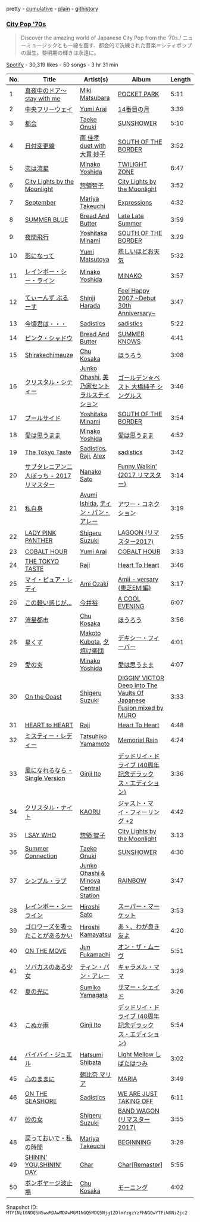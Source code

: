 pretty - [cumulative](/playlists/cumulative/37i9dQZF1DX8zwfXO8sDE6.md) - [plain](/playlists/plain/37i9dQZF1DX8zwfXO8sDE6) - [githistory](https://github.githistory.xyz/mackorone/spotify-playlist-archive/blob/main/playlists/plain/37i9dQZF1DX8zwfXO8sDE6)

### [City Pop '70s](https://open.spotify.com/playlist/37i9dQZF1DX8zwfXO8sDE6)

> Discover the amazing world of Japanese City Pop from the ‘70s./ ニューミュージックとも一線を画す、都会的で洗練された音楽＝シティポップ の誕生。黎明期の輝きは永遠に。

[Spotify](https://open.spotify.com/user/spotify) - 30,319 likes - 50 songs - 3 hr 31 min

| No. | Title | Artist(s) | Album | Length |
|---|---|---|---|---|
| 1 | [真夜中のドア〜stay with me](https://open.spotify.com/track/5DCLkzuWICNar6qn3B393f) | [Miki Matsubara](https://open.spotify.com/artist/4hUmsYcvD8C5zuVSP93jb1) | [POCKET PARK](https://open.spotify.com/album/2KdA0eZh5kenzjSKfPAriM) | 5:11 |
| 2 | [中央フリーウェイ](https://open.spotify.com/track/0zqwz1o4l4ltQUxgjyU4oa) | [Yumi Arai](https://open.spotify.com/artist/5W7F9IM2vsR9EDCk5T2Uqz) | [14番目の月](https://open.spotify.com/album/28VkIuu7LxHzMtfxkx4URs) | 3:39 |
| 3 | [都会](https://open.spotify.com/track/51udJYm1BsYbd4lgfK7ba2) | [Taeko Onuki](https://open.spotify.com/artist/5QeCklzEEYSSLWeUxuWeBy) | [SUNSHOWER](https://open.spotify.com/album/1tirkouCp0ofWI1IADUvy2) | 5:10 |
| 4 | [日付変更線](https://open.spotify.com/track/0M8mPymSruK4EgDFXsU92B) | [南 佳孝 duet with 大貫 妙子](https://open.spotify.com/artist/2y2Cygf7rmzm5S93bCRW4U) | [SOUTH OF THE BORDER](https://open.spotify.com/album/3RSL6VVmIvyDUvPnCbnLwN) | 3:52 |
| 5 | [恋は流星](https://open.spotify.com/track/2NGWAXh6sisNpVHIAAlME0) | [Minako Yoshida](https://open.spotify.com/artist/5vYmBw71RC0kABACDCq4Zi) | [TWILIGHT ZONE](https://open.spotify.com/album/30f2PMk23fjPP9oBAILqGo) | 6:47 |
| 6 | [City Lights by the Moonlight](https://open.spotify.com/track/3lqcQG1g2yImyOy0B0PbHO) | [惣領智子](https://open.spotify.com/artist/1bZLAkhtkXE6IErfFMpSYw) | [City Lights by the Moonlight](https://open.spotify.com/album/74NqTWNtfCtmQfDcicQkuE) | 3:52 |
| 7 | [September](https://open.spotify.com/track/7BuxfPbJjtI8juuM3h18yA) | [Mariya Takeuchi](https://open.spotify.com/artist/3WwGRA2o4Ux1RRMYaYDh7N) | [Expressions](https://open.spotify.com/album/2idSqgKijGXG5aisjk7Zn1) | 4:32 |
| 8 | [SUMMER BLUE](https://open.spotify.com/track/5W4ojZyjeSz4VUzamBodcN) | [Bread And Butter](https://open.spotify.com/artist/3OldswvDMARe1uWLYSrdEz) | [Late Late Summer](https://open.spotify.com/album/0Ph3tt5m0Kvna94MT2BMji) | 3:59 |
| 9 | [夜間飛行](https://open.spotify.com/track/0nJSH4TfCIFtIzVhpTAQ9T) | [Yoshitaka Minami](https://open.spotify.com/artist/5dS698oTdel4MldPvYoj7p) | [SOUTH OF THE BORDER](https://open.spotify.com/album/7c23gn3fBcWYojzvB5wBp1) | 3:29 |
| 10 | [影になって](https://open.spotify.com/track/2iGrc21d7bfvLAdlNeNerI) | [Yumi Matsutoya](https://open.spotify.com/artist/1LQQtqc1vQ1neUgZrjYlEU) | [悲しいほどお天気](https://open.spotify.com/album/4vw5asIQkxqk9ctov9R55e) | 5:32 |
| 11 | [レインボー・シー・ライン](https://open.spotify.com/track/3o5gsI6dHV01KzGQrFzp9d) | [Minako Yoshida](https://open.spotify.com/artist/5vYmBw71RC0kABACDCq4Zi) | [MINAKO](https://open.spotify.com/album/2c8zqoBf7oFJWKFqSbEjn8) | 3:57 |
| 12 | [てぃーんず ぶるーす](https://open.spotify.com/track/2yz2pO5xGSfOetZUX8y6u7) | [Shinji Harada](https://open.spotify.com/artist/5Lo7ke2VQqfAyNhWGBg2t1) | [Feel Happy 2007 \~Debut 30th Anniversary\~](https://open.spotify.com/album/6bGCv2abpf9hLDrHrZ7wzB) | 3:47 |
| 13 | [今頃君は・・・](https://open.spotify.com/track/3mMGulD9cNqpOvfuOMVQQU) | [Sadistics](https://open.spotify.com/artist/7Ek66FTad8558ELr5Vr2EW) | [sadistics](https://open.spotify.com/album/0hoyGdz4oLEHvtazzD0myg) | 5:22 |
| 14 | [ピンク・シャドウ](https://open.spotify.com/track/1lnWb1e7XWFBnwiKmBq9ZS) | [Bread And Butter](https://open.spotify.com/artist/3OldswvDMARe1uWLYSrdEz) | [SUMMER KNOWS](https://open.spotify.com/album/2gjQ3FxHHiYyjzn634Si1c) | 4:41 |
| 15 | [Shirakechimauze](https://open.spotify.com/track/06tqfYgK8tvnEZYGuXegbi) | [Chu Kosaka](https://open.spotify.com/artist/4czBLtKKNzTc6E4cXDYJuA) | [ほうろう](https://open.spotify.com/album/569VdQ5J9BOq1tv5ahzf7R) | 3:08 |
| 16 | [クリスタル・シティー](https://open.spotify.com/track/24yeqyHA3EW35CKpyeE4uR) | [Junko Ohashi](https://open.spotify.com/artist/7rGbODPTIVjzn3CTR6RCzE), [美乃家セントラルステイション](https://open.spotify.com/artist/6zuN0CN7nUe6I5dDXQQLD2) | [ゴールデン☆ベスト 大橋純子 シングルス](https://open.spotify.com/album/7xZbqNj6i60dJENaliMEOR) | 3:46 |
| 17 | [プールサイド](https://open.spotify.com/track/5U0zDcUHmA86AFDP8hc1pX) | [Yoshitaka Minami](https://open.spotify.com/artist/5dS698oTdel4MldPvYoj7p) | [SOUTH OF THE BORDER](https://open.spotify.com/album/7c23gn3fBcWYojzvB5wBp1) | 3:54 |
| 18 | [愛は思うまま](https://open.spotify.com/track/1BvkamSB76T8xu8H2K4bL1) | [Minako Yoshida](https://open.spotify.com/artist/5vYmBw71RC0kABACDCq4Zi) | [愛は思うまま](https://open.spotify.com/album/7LuIGII0Ia2s1zjzGBsv6l) | 4:52 |
| 19 | [The Tokyo Taste](https://open.spotify.com/track/6AKFrXgaa6gAWZyg5g2hyH) | [Sadistics](https://open.spotify.com/artist/7Ek66FTad8558ELr5Vr2EW), [Raji](https://open.spotify.com/artist/6BIhMqvFyj8nYQrk6EmE0Y), [Alex](https://open.spotify.com/artist/7A6cteuR1eQJ01f5P2ZDZI) | [sadistics](https://open.spotify.com/album/0hoyGdz4oLEHvtazzD0myg) | 3:42 |
| 20 | [サブタレニアン二人ぼっち \- 2017 リマスター](https://open.spotify.com/track/0Bm8KQPVBA4neqiy5mqEiw) | [Nanako Sato](https://open.spotify.com/artist/3X1YtMHFPYXcwtGo4VKT33) | [Funny Walkin' \(2017 リマスター\)](https://open.spotify.com/album/1Kzw7ST2rFIQ2CRwvPINkV) | 3:14 |
| 21 | [私自身](https://open.spotify.com/track/7iyfmOUN6wBobBPXVRdWvR) | [Ayumi Ishida](https://open.spotify.com/artist/3rLmQHQ3X5rCN55IhqPFnX), [ティン・パン・アレー](https://open.spotify.com/artist/1hpng1qlmNyaCQZLdZpbfQ) | [アワー・コネクション](https://open.spotify.com/album/6bSYfNaRLzYBsmHDBwHjM1) | 3:19 |
| 22 | [LADY PINK PANTHER](https://open.spotify.com/track/2fbyESl5b0FVR6yCDsQGPe) | [Shigeru Suzuki](https://open.spotify.com/artist/4yN4amq8cBHHQ49NzFOO5Z) | [LAGOON \(リマスター2017\)](https://open.spotify.com/album/33zr4KaPWAo7XtvinSInsf) | 2:55 |
| 23 | [COBALT HOUR](https://open.spotify.com/track/0DGvE0SStlcRCcgmNb1WQB) | [Yumi Arai](https://open.spotify.com/artist/5W7F9IM2vsR9EDCk5T2Uqz) | [COBALT HOUR](https://open.spotify.com/album/5q4nqytaxLA99VEVJ6yQRu) | 3:33 |
| 24 | [THE TOKYO TASTE](https://open.spotify.com/track/4VtaiiprEhrb0OuDoAH8vm) | [Raji](https://open.spotify.com/artist/6BIhMqvFyj8nYQrk6EmE0Y) | [Heart To Heart](https://open.spotify.com/album/2cmdWStrRQbd4qLIhn4HJr) | 3:46 |
| 25 | [マイ・ピュア・レディ](https://open.spotify.com/track/3Aq7x3kFdJQJMFk22k16WF) | [Ami Ozaki](https://open.spotify.com/artist/0BPn2k0BoBN6XceavMVCTj) | [Amii \- versary \(東芝EMI編\)](https://open.spotify.com/album/3qdqOLfYO9ghyK6oeDntJg) | 3:17 |
| 26 | [この軽い感じが…](https://open.spotify.com/track/2xVHIeH1pLMuaxpeh0p8HE) | [今井裕](https://open.spotify.com/artist/59WiVENvpz9lEcEZN5MzyF) | [A COOL EVENING](https://open.spotify.com/album/3KKRt1QoS69x2mTuuY24l3) | 6:07 |
| 27 | [流星都市](https://open.spotify.com/track/5dcuJcdVq216AlN83S2c2b) | [Chu Kosaka](https://open.spotify.com/artist/4czBLtKKNzTc6E4cXDYJuA) | [ほうろう](https://open.spotify.com/album/569VdQ5J9BOq1tv5ahzf7R) | 3:56 |
| 28 | [星くず](https://open.spotify.com/track/61hZsSHXCRgjhxBl6bKL8Q) | [Makoto Kubota](https://open.spotify.com/artist/5QlBWlYKw2R1O2NUAV6rnA), [夕焼け楽団](https://open.spotify.com/artist/08qtgUVDVKMQq8lOFcRJnH) | [デキシー・フィーバー](https://open.spotify.com/album/5ZSwD45BH7WFK2wmUwvdur) | 4:01 |
| 29 | [愛の炎](https://open.spotify.com/track/1tGGcYOsmRVPJp9HTWOhRE) | [Minako Yoshida](https://open.spotify.com/artist/5vYmBw71RC0kABACDCq4Zi) | [愛は思うまま](https://open.spotify.com/album/7LuIGII0Ia2s1zjzGBsv6l) | 4:07 |
| 30 | [On the Coast](https://open.spotify.com/track/4pov7Yi9sESxayxoAZlUrD) | [Shigeru Suzuki](https://open.spotify.com/artist/4yN4amq8cBHHQ49NzFOO5Z) | [DIGGIN’ VICTOR Deep Into The Vaults Of Japanese Fusion mixed by MURO](https://open.spotify.com/album/1DHXpY4vTHmeViIke3DukQ) | 3:33 |
| 31 | [HEART to HEART](https://open.spotify.com/track/7dWNiL1K3nzwGG2kwDK5KD) | [Raji](https://open.spotify.com/artist/6BIhMqvFyj8nYQrk6EmE0Y) | [Heart To Heart](https://open.spotify.com/album/2cmdWStrRQbd4qLIhn4HJr) | 4:48 |
| 32 | [ミスティー・レディー](https://open.spotify.com/track/1olfil66HveMe3Bt4iTW1J) | [Tatsuhiko Yamamoto](https://open.spotify.com/artist/0egy8bsVRJUYpdjEvjfR0h) | [Memorial Rain](https://open.spotify.com/album/3HlqiB8wBWjxaqNDqZv9oW) | 4:24 |
| 33 | [風になれるなら \- Single Version](https://open.spotify.com/track/6nk9e6hnN2pGJocWoWgE7f) | [Ginji Ito](https://open.spotify.com/artist/5bYp8QsjOW6NAkb9FQCjjY) | [デッドリイ・ドライブ \(40周年記念デラックス・エディション\)](https://open.spotify.com/album/6Ws4QGER5BggUtDGS7q9SZ) | 3:36 |
| 34 | [クリスタル・ナイト](https://open.spotify.com/track/1ENVsN4Xd2SkzETDaDzsb1) | [KAORU](https://open.spotify.com/artist/6dSipPIaYrwAIoUYF3OUeg) | [ジャスト・マイ・フィーリング +2](https://open.spotify.com/album/6k18z1S4Ru7nVEZXEJqTJG) | 4:42 |
| 35 | [I SAY WHO](https://open.spotify.com/track/1Ehd4X1eWAm2IP43xqPV2x) | [惣領 智子](https://open.spotify.com/artist/69L8hpJ0Tvo0jGRCbX3PNb) | [City Lights by the Moonlight](https://open.spotify.com/album/3T28jNrwSvbhytK59y3cAg) | 3:13 |
| 36 | [Summer Connection](https://open.spotify.com/track/4MghcTKk0rLdBuiEOuY77j) | [Taeko Onuki](https://open.spotify.com/artist/5QeCklzEEYSSLWeUxuWeBy) | [SUNSHOWER](https://open.spotify.com/album/1tirkouCp0ofWI1IADUvy2) | 4:30 |
| 37 | [シンプル・ラブ](https://open.spotify.com/track/75NJAsvUCSHjNYSw0qRT42) | [Junko Ohashi & Minoya Central Station](https://open.spotify.com/artist/3RZbbIjngtULxQCp3wZrrM) | [RAINBOW](https://open.spotify.com/album/465AMZHqKJo1GbIptNitEE) | 3:47 |
| 38 | [レインボー・シーライン](https://open.spotify.com/track/7jQ3TGii9ExXggR5LMoT7p) | [Hiroshi Sato](https://open.spotify.com/artist/71uGKB11tJQ1uuLLppcHDj) | [スーパー・マーケット](https://open.spotify.com/album/0gL7jDFYfF6QzfEWdofTxF) | 3:53 |
| 39 | [ゴロワーズを吸ったことがあるかい](https://open.spotify.com/track/1UOeZZUegiI3Lf0OOa5Unv) | [Hiroshi Kamayatsu](https://open.spotify.com/artist/6Dzf0hRDXsjgxvmeh0dXO7) | [あゝ、わが良き友よ](https://open.spotify.com/album/0Cm3cc9blGGjNw1P4QDA4X) | 4:20 |
| 40 | [ON THE MOVE](https://open.spotify.com/track/4n4x9tHhgUT4BoVhBWMqav) | [Jun Fukamachi](https://open.spotify.com/artist/488oRgvtKkBufay6VMpULR) | [オン・ザ・ムーヴ](https://open.spotify.com/album/4AZTW2PtZazbRpUtt1owwz) | 5:51 |
| 41 | [ソバカスのある少女](https://open.spotify.com/track/76ZN3sUxFdm1DS4HWmR0Tx) | [ティン・パン・アレー](https://open.spotify.com/artist/1hpng1qlmNyaCQZLdZpbfQ) | [キャラメル・ママ](https://open.spotify.com/album/5Spc2oCDj38mKA33NpsfzG) | 3:29 |
| 42 | [夏の光に](https://open.spotify.com/track/0sGnR5jtx82QP9kJdkLQUr) | [Sumiko Yamagata](https://open.spotify.com/artist/4JG1gQtoe53W8X9W3OAk5C) | [サマー・シェイド](https://open.spotify.com/album/6FFjNNrnEQHDMkQtOG1Oyn) | 3:26 |
| 43 | [こぬか雨](https://open.spotify.com/track/17eMW7XloVIo9Z5z4h02I0) | [Ginji Ito](https://open.spotify.com/artist/5bYp8QsjOW6NAkb9FQCjjY) | [デッドリイ・ドライブ \(40周年記念デラックス・エディション\)](https://open.spotify.com/album/6Ws4QGER5BggUtDGS7q9SZ) | 5:54 |
| 44 | [バイバイ・ジュエル](https://open.spotify.com/track/7w9ahsa22ruqFptUAjf2GA) | [Hatsumi Shibata](https://open.spotify.com/artist/2NmZjnTUfF6MFpkHcopO96) | [Light Mellow しばたはつみ](https://open.spotify.com/album/0WZrx8o4lR6j3EfB53Rgnv) | 3:02 |
| 45 | [心のままに](https://open.spotify.com/track/5X0xhUWh5d1LltgEPnGl1I) | [朝比奈 マリア](https://open.spotify.com/artist/0Fo7zlHoM0WX4PP2GbipxM) | [MARIA](https://open.spotify.com/album/2TAs79aEFZQpGxYwpF7yAo) | 3:49 |
| 46 | [ON THE SEASHORE](https://open.spotify.com/track/17Zqy3ZiZLPDO11OcfoS1b) | [Sadistics](https://open.spotify.com/artist/7Ek66FTad8558ELr5Vr2EW) | [WE ARE JUST TAKING OFF](https://open.spotify.com/album/2SUGtlVqzJ69LDlmDLPbNi) | 6:11 |
| 47 | [砂の女](https://open.spotify.com/track/3KauV05L57307GtIr7qDzn) | [Shigeru Suzuki](https://open.spotify.com/artist/4yN4amq8cBHHQ49NzFOO5Z) | [BAND WAGON \(リマスター2017\)](https://open.spotify.com/album/2MipJf5PtOFcUeIdPYVmtO) | 3:55 |
| 48 | [戻っておいで・私の時間](https://open.spotify.com/track/4D1keJOHZGqct7n3F8LA9G) | [Mariya Takeuchi](https://open.spotify.com/artist/3WwGRA2o4Ux1RRMYaYDh7N) | [BEGINNING](https://open.spotify.com/album/36BRn0ckMgu8ePVx2wnun8) | 3:29 |
| 49 | [SHININ' YOU,SHININ' DAY](https://open.spotify.com/track/41GTw7r5nCPUSTf0F0O8xy) | [Char](https://open.spotify.com/artist/6M4HwfIjf33RNtOjq3pIzf) | [Char\[Remaster\]](https://open.spotify.com/album/0Z97HIdLQP7O5gecJXy9i2) | 5:55 |
| 50 | [ボンボヤージ波止場](https://open.spotify.com/track/2GzdAmcK3Kq3MnCkahwqWa) | [Chu Kosaka](https://open.spotify.com/artist/4czBLtKKNzTc6E4cXDYJuA) | [モーニング](https://open.spotify.com/album/5NFbf4KyFXu6bKjzBFnHBZ) | 4:02 |

Snapshot ID: `MTY1NzI0NDQ5NSwwMDAwMDAwMGM1NGQ5MDQ5Njg1ZDlmYzgzYzFhNGQwYTFiNGNiZjc2`
